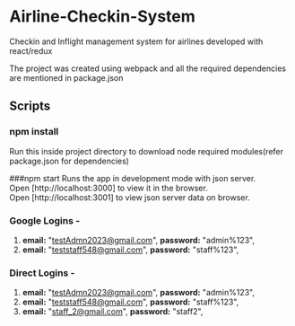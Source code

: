# Airline-Checkin-System
Checkin and Inflight management system for airlines developed with react/redux

The project was created using webpack and all the required dependencies are mentioned in package.json

## Scripts

### npm install
Run this inside project directory to download node required modules(refer package.json for dependencies)

###npm start
Runs the app in development mode with json server.<br />
Open [http://localhost:3000] to view it in the browser.<br />
Open [http://localhost:3001] to view json server data on browser.

### Google Logins -

1.  **email:** "testAdmn2023@gmail.com",
   **password:** "admin%123",
2.  **email:** "teststaff548@gmail.com",
   **password:** "staff%123",

### Direct Logins -

1.  **email:** "testAdmn2023@gmail.com",
    **password:** "admin%123",
2.  **email:** "teststaff548@gmail.com",
    **password:** "staff%123",
3.  **email:** "staff_2@gmail.com",
    **password:** "staff2",

